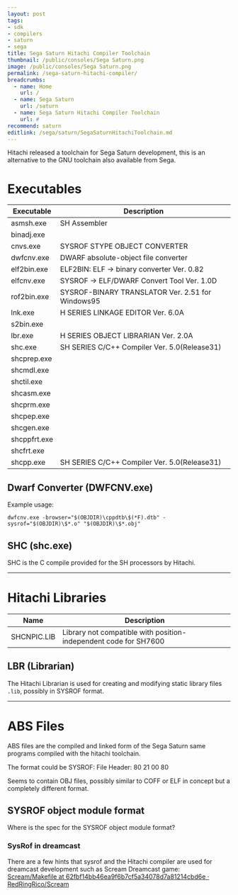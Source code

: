 ```yaml
---
layout: post
tags:
- sdk
- compilers
- saturn
- sega
title: Sega Saturn Hitachi Compiler Toolchain
thumbnail: /public/consoles/Sega Saturn.png
image: /public/consoles/Sega Saturn.png
permalink: /sega-saturn-hitachi-compiler/
breadcrumbs:
  - name: Home
    url: /
  - name: Sega Saturn
    url: /saturn
  - name: Sega Saturn Hitachi Compiler Toolchain
    url: #
recommend: saturn
editlink: /sega/saturn/SegaSaturnHitachiToolchain.md
---
```


Hitachi released a toolchain for Sega Saturn development, this is an alternative to the GNU toolchain also available from Sega.

# Executables

Executable | Description
---|---
asmsh.exe | SH Assembler
binadj.exe |
cnvs.exe |  SYSROF STYPE OBJECT CONVERTER
dwfcnv.exe | DWARF absolute-object file converter
elf2bin.exe | ELF2BIN: ELF -> binary converter Ver. 0.82
elfcnv.exe | SYSROF -> ELF/DWARF Convert Tool Ver. 1.0D
rof2bin.exe | SYSROF-BINARY TRANSLATOR Ver. 2.51 for Windows95
lnk.exe | H SERIES LINKAGE EDITOR Ver. 6.0A
s2bin.exe | 
lbr.exe | H SERIES OBJECT LIBRARIAN Ver. 2.0A
shc.exe |  SH SERIES C/C++ Compiler Ver. 5.0(Release31)
shcprep.exe | 
shcmdl.exe | 
shctil.exe | 
shcasm.exe | 
shcprm.exe | 
shcpep.exe | 
shcgen.exe |  
shcppfrt.exe | 
shcfrt.exe | 
shcpp.exe | SH SERIES C/C++ Compiler Ver. 5.0(Release31)


## Dwarf Converter (DWFCNV.exe)
Example usage:
```
dwfcnv.exe -browser="$(OBJDIR)\cppdtb\$(*F).dtb" -sysrof="$(OBJDIR)\$*.o" "$(OBJDIR)\$*.obj"
```

## SHC (shc.exe)
SHC is the C compile provided for the SH processors by Hitachi.


---
# Hitachi Libraries

Name | Description
---|---
SHCNPIC.LIB  | Library not compatible with position-independent code for SH7600 
 

## LBR (Librarian)
The Hitachi Librarian is used for creating and modifying static library files `.lib`, possibly in SYSROF format.

---
# ABS Files
ABS files are the compiled and linked form of the Sega Saturn same programs compiled with the hitachi toolchain.

The format could be SYSROF:
File Header: 80 21 00 80

Seems to contain OBJ files, possibly similar to COFF or ELF in concept but a completely different format.

## SYSROF object module format
Where is the spec for the SYSROF object module format?


### SysRof in dreamcast
There are a few hints that sysrof and the Hitachi compiler are used for dreamcast development such as Scream Dreamcast game: [Scream/Makefile at 62fbf14bb46ea9f6b7cf5a34078d7a81214cbd6e · RedRingRico/Scream](https://github.com/RedRingRico/Scream/blob/62fbf14bb46ea9f6b7cf5a34078d7a81214cbd6e/Source/Makefile) 
